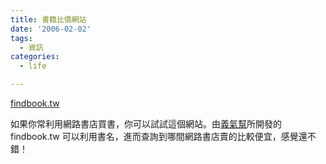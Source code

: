 ```yaml
---
title: 書籍比價網站
date: '2006-02-02'
tags:
  - 資訊
categories:
  - life

---
```

[findbook.tw](http://findbook.tw/)  
  
如果你常利用網路書店買書，你可以試試這個網站。由[義氣幫](http://wiki.yichi.org/index.php?title=Main_Page)所開發的 findbook.tw 可以利用書名，進而查詢到哪間網路書店賣的比較便宜，感覺還不錯！